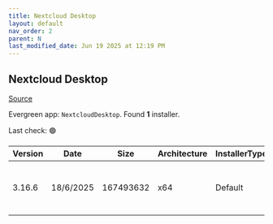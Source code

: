 ```yaml
---
title: Nextcloud Desktop
layout: default
nav_order: 2
parent: N
last_modified_date: Jun 19 2025 at 12:19 PM
---
```


## Nextcloud Desktop

[Source](https://github.com/nextcloud-releases/desktop)

Evergreen app: `NextcloudDesktop`. Found **1** installer.

Last check: 🟢

| Version | Date      | Size      | Architecture | InstallerType | Type | URI                                                                                                                                                                                                  |
| ------- | --------- | --------- | ------------ | ------------- | ---- | ---------------------------------------------------------------------------------------------------------------------------------------------------------------------------------------------------- |
| 3.16.6  | 18/6/2025 | 167493632 | x64          | Default       | msi  | [https://github.com/nextcloud-releases/desktop/releases/download/v3.16.6/Nextcloud-3.16.6-x64.msi](https://github.com/nextcloud-releases/desktop/releases/download/v3.16.6/Nextcloud-3.16.6-x64.msi) |
